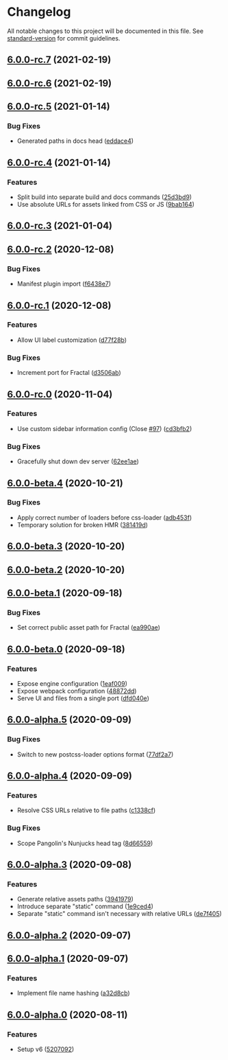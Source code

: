 # Changelog

All notable changes to this project will be documented in this file. See [standard-version](https://github.com/conventional-changelog/standard-version) for commit guidelines.

## [6.0.0-rc.7](https://github.com/pangolinjs/core/compare/v6.0.0-rc.6...v6.0.0-rc.7) (2021-02-19)

## [6.0.0-rc.6](https://github.com/pangolinjs/core/compare/v6.0.0-rc.5...v6.0.0-rc.6) (2021-02-19)

## [6.0.0-rc.5](https://github.com/pangolinjs/core/compare/v6.0.0-rc.4...v6.0.0-rc.5) (2021-01-14)


### Bug Fixes

* Generated paths in docs head ([eddace4](https://github.com/pangolinjs/core/commit/eddace40f201ddece79ad37d49390ebd04d61ebc))

## [6.0.0-rc.4](https://github.com/pangolinjs/core/compare/v6.0.0-rc.3...v6.0.0-rc.4) (2021-01-14)


### Features

* Split build into separate build and docs commands ([25d3bd9](https://github.com/pangolinjs/core/commit/25d3bd98d73ba9920994525b4f0c7b138aea7755))
* Use absolute URLs for assets linked from CSS or JS ([9bab164](https://github.com/pangolinjs/core/commit/9bab164f6ccd3aba46b3782d07aa7c8c52cf507e))

## [6.0.0-rc.3](https://github.com/pangolinjs/core/compare/v6.0.0-rc.2...v6.0.0-rc.3) (2021-01-04)

## [6.0.0-rc.2](https://github.com/pangolinjs/core/compare/v6.0.0-rc.1...v6.0.0-rc.2) (2020-12-08)


### Bug Fixes

* Manifest plugin import ([f6438e7](https://github.com/pangolinjs/core/commit/f6438e721202677105c4087a4fbadbb70311f376))

## [6.0.0-rc.1](https://github.com/pangolinjs/core/compare/v6.0.0-rc.0...v6.0.0-rc.1) (2020-12-08)


### Features

* Allow UI label customization ([d77f28b](https://github.com/pangolinjs/core/commit/d77f28bfd2517c98d0c8c51468c23801e4a73f98))


### Bug Fixes

* Increment port for Fractal ([d3506ab](https://github.com/pangolinjs/core/commit/d3506ab0c561749eb5416452189cd312a8c79641))

## [6.0.0-rc.0](https://github.com/pangolinjs/core/compare/v6.0.0-beta.4...v6.0.0-rc.0) (2020-11-04)


### Features

* Use custom sidebar information config (Close [#97](https://github.com/pangolinjs/core/issues/97)) ([cd3bfb2](https://github.com/pangolinjs/core/commit/cd3bfb25a59206f759abe7b33b8e5e918650cbb4))


### Bug Fixes

* Gracefully shut down dev server ([62ee1ae](https://github.com/pangolinjs/core/commit/62ee1ae5ec98a15a3626239e2186c270cd611edb))

## [6.0.0-beta.4](https://github.com/pangolinjs/core/compare/v6.0.0-beta.3...v6.0.0-beta.4) (2020-10-21)


### Bug Fixes

* Apply correct number of loaders before css-loader ([adb453f](https://github.com/pangolinjs/core/commit/adb453fabfe554d243537d49007e07c0bace0343))
* Temporary solution for broken HMR ([381419d](https://github.com/pangolinjs/core/commit/381419d99de1e0abf4679f9e97762f756de6fb0a))

## [6.0.0-beta.3](https://github.com/pangolinjs/core/compare/v6.0.0-beta.2...v6.0.0-beta.3) (2020-10-20)

## [6.0.0-beta.2](https://github.com/pangolinjs/core/compare/v6.0.0-beta.1...v6.0.0-beta.2) (2020-10-20)

## [6.0.0-beta.1](https://github.com/pangolinjs/core/compare/v6.0.0-beta.0...v6.0.0-beta.1) (2020-09-18)


### Bug Fixes

* Set correct public asset path for Fractal ([ea990ae](https://github.com/pangolinjs/core/commit/ea990ae8d8a9dbf447b250a262356bf3e974b88f))

## [6.0.0-beta.0](https://github.com/pangolinjs/core/compare/v6.0.0-alpha.5...v6.0.0-beta.0) (2020-09-18)


### Features

* Expose engine configuration ([1eaf009](https://github.com/pangolinjs/core/commit/1eaf009c027eb0fcf6d5bc9d0f06fdaf90ced60d))
* Expose webpack configuration ([48872dd](https://github.com/pangolinjs/core/commit/48872dd90e2cfc987df256b933e1838a6d4c2486))
* Serve UI and files from a single port ([dfd040e](https://github.com/pangolinjs/core/commit/dfd040e992dcee6b498e7e62fc0d0f324d6301a1))

## [6.0.0-alpha.5](https://github.com/pangolinjs/core/compare/v6.0.0-alpha.4...v6.0.0-alpha.5) (2020-09-09)


### Bug Fixes

* Switch to new postcss-loader options format ([77df2a7](https://github.com/pangolinjs/core/commit/77df2a76361213ecdebd220c3d82687579af023c))

## [6.0.0-alpha.4](https://github.com/pangolinjs/core/compare/v6.0.0-alpha.3...v6.0.0-alpha.4) (2020-09-09)


### Features

* Resolve CSS URLs relative to file paths ([c1338cf](https://github.com/pangolinjs/core/commit/c1338cfbd49fd3a6c703aff0fccd85ae6677fdc6))


### Bug Fixes

* Scope Pangolin's Nunjucks head tag ([8d66559](https://github.com/pangolinjs/core/commit/8d665592b0dc7549489c6d8e2664380711fbbfb7))

## [6.0.0-alpha.3](https://github.com/pangolinjs/core/compare/v6.0.0-alpha.2...v6.0.0-alpha.3) (2020-09-08)


### Features

* Generate relative assets paths ([3941979](https://github.com/pangolinjs/core/commit/394197936795a022c5f55d314c8886a630ea913d))
* Introduce separate "static" command ([1e9ced4](https://github.com/pangolinjs/core/commit/1e9ced4b43476a3a126073cf1cbfc30c25213f6c))
* Separate "static" command isn't necessary with relative URLs ([de7f405](https://github.com/pangolinjs/core/commit/de7f4052f250cea01018fc5554ce06e3bc95c88b))

## [6.0.0-alpha.2](https://github.com/pangolinjs/core/compare/v6.0.0-alpha.1...v6.0.0-alpha.2) (2020-09-07)

## [6.0.0-alpha.1](https://github.com/pangolinjs/core/compare/v6.0.0-alpha.0...v6.0.0-alpha.1) (2020-09-07)


### Features

* Implement file name hashing ([a32d8cb](https://github.com/pangolinjs/core/commit/a32d8cb9a6906f23d921fc93754e64c3dfa5985e))

## [6.0.0-alpha.0](https://github.com/pangolinjs/core/compare/v5.8.2...v6.0.0-alpha.0) (2020-08-11)


### Features

* Setup v6 ([5207092](https://github.com/pangolinjs/core/commit/5207092a5526dcc1b40e6b9b3057309d7ff60a22))
